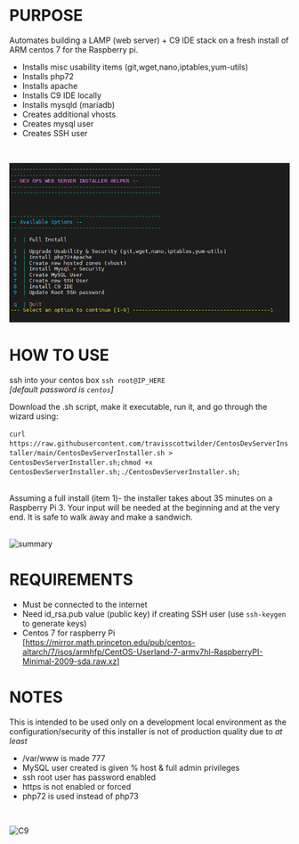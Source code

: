 # PURPOSE
Automates building a LAMP (web server) + C9 IDE stack on a fresh install of ARM centos 7 for the Raspberry pi.
  - Installs misc usability items (git,wget,nano,iptables,yum-utils)
  - Installs php72
  - Installs apache
  - Installs C9 IDE locally
  - Installs mysqld (mariadb)
  - Creates additional vhosts
  - Creates mysql user
  - Creates SSH user

<br>

![Menu selection](/images/menu_select.png)



# HOW TO USE
ssh into your centos box `ssh root@IP_HERE` 
<br>*[default password is `centos`]*

Download the .sh script, make it executable, run it, and go through the wizard using:

```curl https://raw.githubusercontent.com/travisscottwilder/CentosDevServerInstaller/main/CentosDevServerInstaller.sh > CentosDevServerInstaller.sh;chmod +x CentosDevServerInstaller.sh;./CentosDevServerInstaller.sh;```

<br>
Assuming a full install (item 1)- the installer takes about 35 minutes on a Raspberry Pi 3.
Your input will be needed at the beginning and at the very end. It is safe to walk away and make a sandwich.
<br><br>

![summary](/images/summary.png)


# REQUIREMENTS
  - Must be connected to the internet
  - Need id_rsa.pub value (public key) if creating SSH user (use `ssh-keygen` to generate keys)
  - Centos 7 for raspberry Pi [https://mirror.math.princeton.edu/pub/centos-altarch/7/isos/armhfp/CentOS-Userland-7-armv7hl-RaspberryPI-Minimal-2009-sda.raw.xz]


# NOTES
This is intended to be used only on a development local environment as the configuration/security of this installer is not of production quality due to *at least*
  - /var/www is made 777
  - MySQL user created is given % host & full admin privileges 
  - ssh root user has password enabled
  - https is not enabled or forced
  - php72 is used instead of php73

<br>

![C9](/images/c9.jpg)
